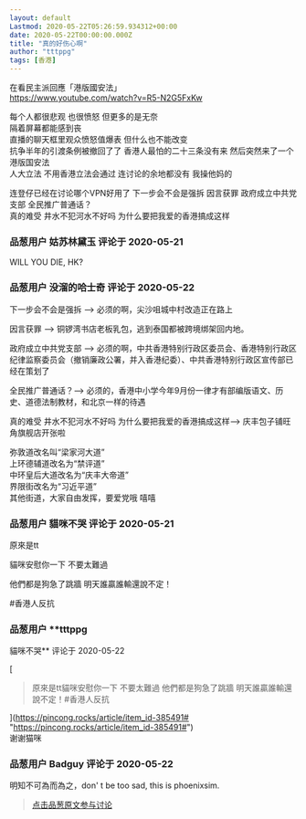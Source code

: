```yaml
---
layout: default
Lastmod: 2020-05-22T05:26:59.934312+00:00
date: 2020-05-22T00:00:00.000Z
title: "真的好伤心啊"
author: "tttppg"
tags: [香港]
---
```


在看民主派回應「港版國安法」  
https://www.youtube.com/watch?v=R5-N2G5FxKw  
  
每个人都很悲观 也很愤怒 但更多的是无奈  
隔着屏幕都能感到丧  
直播的聊天框里观众愤怒值爆表 但什么也不能改变  
抗争半年的引渡条例被撤回了了 香港人最怕的二十三条没有来 然后突然来了一个港版国安法  
人大立法 不用香港立法会通过 连讨论的余地都没有 我操他妈的  
  
连登仔已经在讨论哪个VPN好用了 下一步会不会是强拆 因言获罪 政府成立中共党支部 全民推广普通话？  
真的难受 井水不犯河水不好吗 为什么要把我爱的香港搞成这样

            
### 品葱用户 **姑苏林黛玉** 评论于 2020-05-21
        
WILL YOU DIE, HK?
        


            
### 品葱用户 **没溜的哈士奇** 评论于 2020-05-22
        
下一步会不会是强拆 ——> 必须的啊，尖沙咀城中村改造正在路上  
  
因言获罪 ——> 铜锣湾书店老板乳包，逃到泰国都被跨境绑架回内地。  
  
政府成立中共党支部 ——> 必须的啊，中共香港特别行政区委员会、香港特别行政区纪律监察委员会（撤销廉政公署，并入香港纪委）、中共香港特别行政区宣传部已经在策划了  
  
全民推广普通话？——> 必须的，香港中小学今年9月份一律才有部编版语文、历史、道德法制教材，和北京一样的待遇  
  
真的难受 井水不犯河水不好吗 为什么要把我爱的香港搞成这样——> 庆丰包子铺旺角旗舰店开张啦  
  
弥敦道改名叫“梁家河大道”  
上环德辅道改名为“禁评道”  
中环皇后大道改名为“庆丰大帝道”  
界限街改名为“习近平道”  
其他街道，大家自由发挥，要爱党哦 嘻嘻
        


            
### 品葱用户 **貓咪不哭** 评论于 2020-05-21
        
原來是tt  
  
貓咪安慰你一下 不要太難過   
  
他們都是狗急了跳牆 明天誰贏誰輸還說不定！  
  
#香港人反抗
        


            
### 品葱用户 **tttppg 
貓咪不哭** 评论于 2020-05-22
        
[

> 原來是tt貓咪安慰你一下 不要太難過 他們都是狗急了跳牆 明天誰贏誰輸還說不定！#香港人反抗

](https://pincong.rocks/article/item_id-385491# "https://pincong.rocks/article/item_id-385491#")  
谢谢猫咪
        


            
### 品葱用户 **Badguy** 评论于 2020-05-22
        
明知不可為而為之，don' t be too sad, this is phoenixsim.
        






> [点击品葱原文参与讨论](https://pincong.rocks/article/19174)

